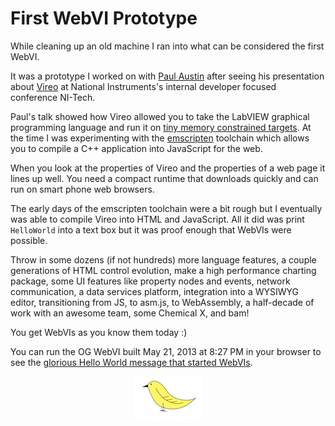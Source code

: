 # First WebVI Prototype

While cleaning up an old machine I ran into what can be considered the first WebVI.

It was a prototype I worked on with [Paul Austin](https://twitter.com/MrPaulAustin) after seeing his presentation about [Vireo](https://github.com/ni/VireoSDK) at National Instruments's internal developer focused conference NI-Tech.

Paul's talk showed how Vireo allowed you to take the LabVIEW graphical programming language and run it on [tiny memory constrained targets](http://download.ni.com/evaluation/mindstorms/LabVIEW_for_NXT_Advanced_Programming_Guide.pdf). At the time I was experimenting with the [emscripten](https://emscripten.org/) toolchain which allows you to compile a C++ application into JavaScript for the web.

When you look at the properties of Vireo and the properties of a web page it lines up well. You need a compact runtime that downloads quickly and can run on smart phone web browsers.

The early days of the emscripten toolchain were a bit rough but I eventually was able to compile Vireo into HTML and JavaScript. All it did was print `HelloWorld` into a text box but it was proof enough that WebVIs were possible.

Throw in some dozens (if not hundreds) more language features, a couple generations of HTML control evolution, make a high performance charting package, some UI features like property nodes and events, network communication, a data services platform, integration into a WYSIWYG editor, transitioning from JS, to asm.js, to WebAssembly, a half-decade of work with an awesome team, some Chemical X, and bam!

You get WebVIs as you know them today :)

You can run the OG WebVI built May 21, 2013 at 8:27 PM in your browser to see the [glorious Hello World message that started WebVIs](test.html).

<div align="center">
    <div>
        <a href="test.html">
            <img width="108" height="67" src="vireo.png" alt="Original Vireo logo">
        </a>
    </div>
</div>
